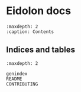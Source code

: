 # Eidolon docs

```{toctree}
:maxdepth: 2
:caption: Contents
```

## Indices and tables

```{toctree}
:maxdepth: 2

genindex
README
CONTRIBUTING
```
